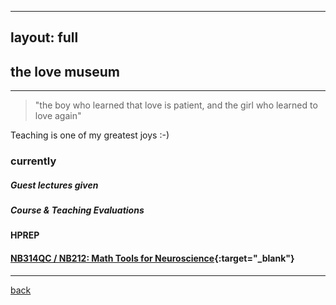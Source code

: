 
---
layout: full
---
## the love museum
***
> "the boy who learned that love is patient, and the girl who learned to love again" 

Teaching is one of my greatest joys :-)

### currently
#### 
#### 
##### Guest lectures given

##### Course & Teaching Evaluations

#### HPREP

#### [NB314QC / NB212: Math Tools for Neuroscience](https://github.com/ebatty/MathToolsforNeuroscience){:target="_blank"}

***
[back](./)
